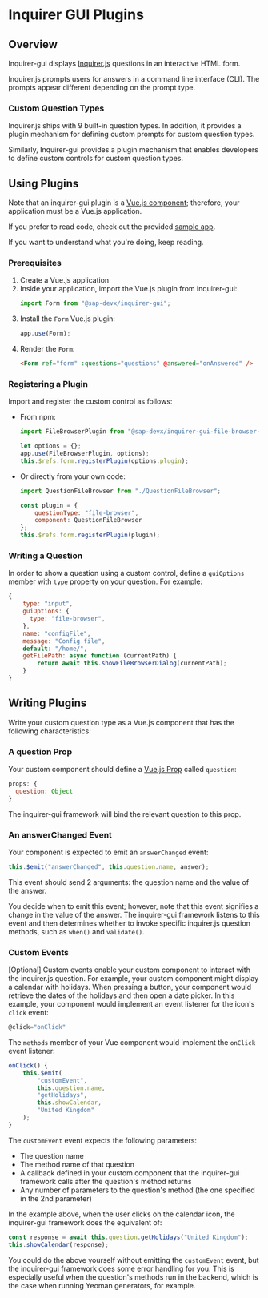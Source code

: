 # Inquirer GUI Plugins

## Overview
Inquirer-gui displays [Inquirer.js](https://github.com/SBoudrias/Inquirer.js/) questions in an interactive HTML form.

Inquirer.js prompts users for answers in a command line interface (CLI). The prompts appear different depending on the prompt type.

### Custom Question Types
Inquirer.js ships with 9 built-in question types. In addition, it provides a plugin mechanism for defining custom prompts for custom question types.

Similarly, Inquirer-gui provides a plugin mechanism that enables developers to define custom controls for custom question types.

## Using Plugins
Note that an inquirer-gui plugin is a [Vue.js component](https://vuejs.org/v2/guide/components.html); therefore, your application must be a Vue.js application.

If you prefer to read code, check out the provided [sample app](./sample-app).

If you want to understand what you're doing, keep reading.

### Prerequisites
1. Create a Vue.js application
2. Inside your application, import the Vue.js plugin from inquirer-gui:
    ```js
    import Form from "@sap-devx/inquirer-gui";
    ```
3. Install the `Form` Vue.js plugin:
    ```js
    app.use(Form);
    ```
4. Render the `Form`:
    ```html
    <Form ref="form" :questions="questions" @answered="onAnswered" />
    ```
### Registering a Plugin
Import and register the custom control as follows:

* From npm:
    ```js
    import FileBrowserPlugin from "@sap-devx/inquirer-gui-file-browser-plugin";

    let options = {};
    app.use(FileBrowserPlugin, options);
    this.$refs.form.registerPlugin(options.plugin);
    ```

* Or directly from your own code:
    ```js
    import QuestionFileBrowser from "./QuestionFileBrowser";

    const plugin = {
        questionType: "file-browser",
        component: QuestionFileBrowser
    };
    this.$refs.form.registerPlugin(plugin);
    ```
### Writing a Question
In order to show a question using a custom control, define a `guiOptions` member with `type` property on your question. For example:
```js
{
    type: "input",
    guiOptions: {
      type: "file-browser",
    },
    name: "configFile",
    message: "Config file",
    default: "/home/",
    getFilePath: async function (currentPath) {
        return await this.showFileBrowserDialog(currentPath);
    }
}
```

## Writing Plugins
Write your custom question type as a Vue.js component that has the following characteristics:

### A question Prop
Your custom component should define a [Vue.js Prop](https://vuejs.org/v2/guide/components-props.html) called `question`:
```js
props: {
  question: Object
}
```
The inquirer-gui framework will bind the relevant question to this prop.

### An answerChanged Event
Your component is expected to emit an `answerChanged` event:
```js
this.$emit("answerChanged", this.question.name, answer);
```

This event should send 2 arguments: the question name and the value of the answer.

You decide when to emit this event; however, note that this event signifies a change in the value of the answer. The inquirer-gui framework listens to this event and then determines whether to invoke specific inquirer.js question methods, such as `when()` and `validate()`.

### Custom Events
[Optional] Custom events enable your custom component to interact with the inquirer.js question. For example, your custom component might display a calendar with holidays. When pressing a button, your component would retrieve the dates of the holidays and then open a date picker. In this example, your component would implement an event listener for the icon's `click` event:
```js
@click="onClick"
```

The `methods` member of your Vue component would implement the `onClick` event listener:
```js
onClick() {
    this.$emit(
        "customEvent",
        this.question.name,
        "getHolidays",
        this.showCalendar,
        "United Kingdom"
    );
}
```

The `customEvent` event expects the following parameters:
* The question name
* The method name of that question
* A callback defined in your custom component that the inquirer-gui framework calls after the question's method returns
* Any number of parameters to the question's method (the one specified in the 2nd parameter)

In the example above, when the user clicks on the calendar icon, the inquirer-gui framework does the equivalent of:
```js
const response = await this.question.getHolidays("United Kingdom");
this.showCalendar(response);
```

You could do the above yourself without emitting the `customEvent` event, but the inquirer-gui framework does some error handling for you. This is especially useful when the question's methods run in the backend, which is the case when running Yeoman generators, for example.

